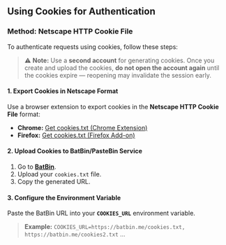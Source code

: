 ## **Using Cookies for Authentication**

### **Method: Netscape HTTP Cookie File**

To authenticate requests using cookies, follow these steps:

> ⚠️ **Note:** Use a **second account** for generating cookies. Once you create and upload the cookies, **do not open
the account again** until the cookies expire — reopening may invalidate the session early.

#### **1. Export Cookies in Netscape Format**

Use a browser extension to export cookies in the **Netscape HTTP Cookie File** format:

- **Chrome:** [Get cookies.txt (Chrome Extension)](https://chromewebstore.google.com/detail/get-cookiestxt-clean/ahmnmhfbokciafffnknlekllgcnafnie)
- **Firefox:** [Get cookies.txt (Firefox Add-on)](https://addons.mozilla.org/en-US/firefox/addon/cookies-txt/)

#### **2. Upload Cookies to BatBin/PasteBin Service**

1. Go to **[BatBin](https://batbin.me)**.
2. Upload your `cookies.txt` file.
3. Copy the generated URL.

#### **3. Configure the Environment Variable**

Paste the BatBin URL into your **`COOKIES_URL`** environment variable.
> **Example:** `COOKIES_URL=https://batbin.me/cookies.txt, https://batbin.me/cookies2.txt` ...
